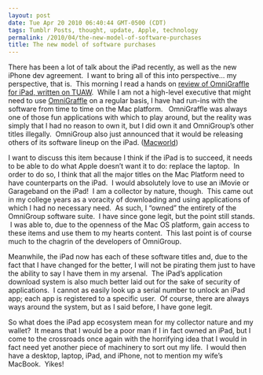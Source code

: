 ```yaml
---
layout: post
date: Tue Apr 20 2010 06:40:44 GMT-0500 (CDT)
tags: Tumblr Posts, thought, update, Apple, technology
permalink: /2010/04/the-new-model-of-software-purchases
title: The new model of software purchases
---
```


There has been a lot of talk about the iPad recently, as well as the new iPhone dev agreement.  I want to bring all of this into perspective… my perspective, that is.  This morning I read a hands on [review of OmniGraffle for iPad, written on TUAW][1].  While I am not a high-level executive that might need to use [OmniGraffle][2] on a regular basis, I have had run-ins with the software from time to time on the Mac platform.   OmniGraffle was always one of those fun applications with which to play around, but the reality was simply that I had no reason to own it, but I did own it and OmniGroup’s other titles illegally.  OmniGroup also just announced that it would be releasing others of its software lineup on the iPad. ([Macworld][3])

I want to discuss this item because I think if the iPad is to succeed, it needs to be able to do what Apple doesn’t want it to do: replace the laptop.  In order to do so, I think that all the major titles on the Mac Platform need to have counterparts on the iPad.  I would absolutely love to use an iMovie or Garageband on the iPad!  I am a collector by nature, though.  This came out in my college years as a voracity of downloading and using applications of which I had no necessary need.  As such, I “owned” the entirety of the OmniGroup software suite.  I have since gone legit, but the point still stands.  I was able to, due to the openness of the Mac OS platform, gain access to these items and use them to my hearts content.  This last point is of course much to the chagrin of the developers of OmniGroup.

Meanwhile, the iPad now has each of these software titles and, due to the fact that I have changed for the better, I will not be pirating them just to have the ability to say I have them in my arsenal.  The iPad’s application download system is also much better laid out for the sake of security of applications.  I cannot as easily look up a serial number to unlock an iPad app; each app is registered to a specific user.  Of course, there are always ways around the system, but as I said before, I have gone legit.

So what does the iPad app ecosystem mean for my collector nature and my wallet?  It means that I would be a poor man if I in fact owned an iPad, but I come to the crossroads once again with the horrifying idea that I would in fact need yet another piece of machinery to sort out my life.  I would then have a desktop, laptop, iPad, and iPhone, not to mention my wife’s MacBook.  Yikes!

[1]:	http://www.tuaw.com/2010/04/14/hands-on-with-omnigraffle-for-ipad/ "TUAW - Hands on with OmniGraffle for iPad"
[2]:	http://www.omnigroup.com/products/omnigraffle/ "OmniGroup - OmniGraffle"
[3]:	http://www.macworld.com/article/150678/2010/04/more_omnigroup_ipad.html?lsrc=rss_main "Macworld on OmniGroup Announcement"